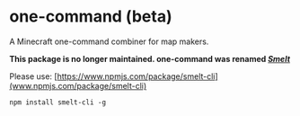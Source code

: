 one-command (beta)
==================
A Minecraft one-command combiner for map makers.

**This package is no longer maintained. one-command was renamed *[Smelt](http://smelt.gnasp.com)***

Please use: [https://www.npmjs.com/package/smelt-cli](www.npmjs.com/package/smelt-cli)

`npm install smelt-cli -g`